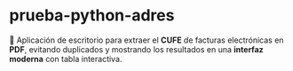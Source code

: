 # prueba-python-adres
🚀 Aplicación de escritorio para extraer el **CUFE** de facturas electrónicas en **PDF**, evitando duplicados y mostrando los resultados en una **interfaz moderna** con tabla interactiva.
